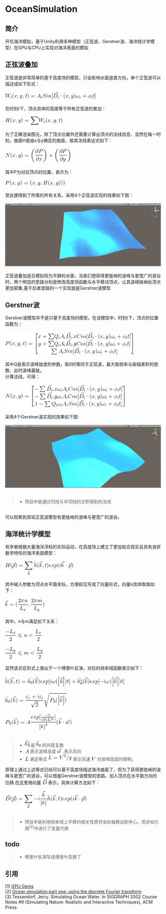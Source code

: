 # OceanSimulation
## 简介
开坑海洋模拟，基于Unity利用多种模型（正弦波、Gerstner波、海洋统计学模型）在GPU与CPU上实现对海洋表面的模拟
## 正弦波叠加  
正弦波是非常简单的基于高度场的模型，只会影响水面竖直方向，单个正弦波可以描述成如下形式：<br><br>
<img src="https://github.com/South-Walker/OceanSimulation/blob/master/Formula/SinesW.gif" alt="show" /><br><br>
在时刻t下，顶点具体的高度等于所有正弦波的累加：<br><br>
<img src="https://github.com/South-Walker/OceanSimulation/blob/master/Formula/SinesH.gif" alt="show" /><br><br>
为了正确渲染图元，除了顶点位置外还需要计算出顶点的法线信息，显然在每一时刻，曲面H是由x与y确定的曲面，故其法线表达式如下：<br><br>
<img src="https://github.com/South-Walker/OceanSimulation/blob/master/Formula/SinesN.gif" alt="show" /><br><br>
其中P为对应顶点的位置，表示为：<br><br>
<img src="https://github.com/South-Walker/OceanSimulation/blob/master/Formula/SinesP.gif" alt="show" /><br><br>
至此便得到了所需的所有关系，采用4个正弦波实现的效果如下图：<br><br>
<img src="https://github.com/South-Walker/OceanSimulation/blob/master/Gif/Sines.gif" alt="show" /><br><br>
正弦波叠加适合模拟较为平静的水面，当我们想获得更陡峭的波峰与更宽广的波谷时，两个明显的思路分别是修改高度场函数与水平移动顶点，让其波峰陡峭处顶点更加密集,基于后者思路的一个实现就是Gerstner波模型

## Gerstner波
Gerstner波模型并不是只基于高度场的模型，在该模型中，时刻t下，顶点的位置函数为：<br><br>
<img src="https://github.com/South-Walker/OceanSimulation/blob/master/Formula/GerstnerP.gif" alt="show" /><br><br>
其中Q是表示波峰陡度的参数，取0时等同于正弦波，最大取频率与振幅乘积的倒数，此时波峰最陡。<br>
计算法线，可得：<br><br>
<img src="https://github.com/South-Walker/OceanSimulation/blob/master/Formula/GerstnerN.gif" alt="show" /><br><br>
采用4个Gerstner波实现的效果如下图:<br><br>
<img src="https://github.com/South-Walker/OceanSimulation/blob/master/Gif/Gerstner.gif" alt="show" /><br><br>
>* 项目中是通过切线与半切线的叉积得到的法线<br>
##
可以观察到其较正弦波模型有更陡峭的波峰与更宽广的波谷。
## 海洋统计学模型
有学者根据大量海洋浮标的实际运动，在高度场上建立了更加贴合现实且具有良好数学特性的海洋表面模型：<br><br>
<img src="https://github.com/South-Walker/OceanSimulation/blob/master/Formula/DFTH.gif" alt="show" /><br><br>
其中输入参数为顶点水平面坐标，方便起见写成了向量形式，向量k具体取值如下：<br><br>
<img src="https://github.com/South-Walker/OceanSimulation/blob/master/Formula/DFTK.gif" alt="show" /><br><br>
其中，n与m满足如下关系：<br><br>
<img src="https://github.com/South-Walker/OceanSimulation/blob/master/Formula/DFTn.gif" alt="show" /><br><br>
<img src="https://github.com/South-Walker/OceanSimulation/blob/master/Formula/DFTm.gif" alt="show" /><br><br>
显然该式在形式上类似于一个傅里叶反演，对应的频率域函数表示如下：<br><br>
<img src="https://github.com/South-Walker/OceanSimulation/blob/master/Formula/DFTht.gif" alt="show" /><br><br>
<img src="https://github.com/South-Walker/OceanSimulation/blob/master/Formula/DFTht0.gif" alt="show" /><br><br>
<img src="https://github.com/South-Walker/OceanSimulation/blob/master/Formula/DFTPh.gif" alt="show" /><br><br>
>*  <img src="https://github.com/South-Walker/OceanSimulation/blob/master/Formula/tildeh0x.gif" alt="show" /> 是 <img src="https://github.com/South-Walker/OceanSimulation/blob/master/Formula/tildeh0.gif" alt="show" /> 的共轭复数
>*  <img src="https://github.com/South-Walker/OceanSimulation/blob/master/Formula/A.gif" alt="show" /> 表示波峰高度 <img src="https://github.com/South-Walker/OceanSimulation/blob/master/Formula/VecW.gif" alt="show" /> ,表示风向
>* <img src="https://github.com/South-Walker/OceanSimulation/blob/master/Formula/L.gif" alt="show" /> 满足等式 <img src="https://github.com/South-Walker/OceanSimulation/blob/master/Formula/DFTL.gif" alt="show" /> 表示风速 <img src="https://github.com/South-Walker/OceanSimulation/blob/master/Formula/V.gif" alt="show" /> 对波峰高度的限制。


原理上通过上述等式已经可以基于高度场描述海洋曲面了，但为了获得更陡峭的波峰与更宽广的波谷，可以借鉴Gerstner波模型的思路，加入顶点在水平面方向的位移,在这里用向量 <img src="https://github.com/South-Walker/OceanSimulation/blob/master/Formula/VecD.gif" alt="show" /> 表示，具体计算方法如下：<br><br>
<img src="https://github.com/South-Walker/OceanSimulation/blob/master/Formula/DFTD.gif" alt="show" /><br><br>


>* 项目中是利用频率域上平移的相关性质将坐标轴移动到中心，而非如引用<sup>[2]</sup>中进行了变量代换<br>
## todo
>* 傅里叶反演写成傅里叶变换了

## 引用
[1] [GPU Gems](https://developer.nvidia.com/gpugems/GPUGems/gpugems_ch01.html) <br>
[2] [Ocean simulation part one: using the discrete Fourier transform](https://www.keithlantz.net/2011/10/ocean-simulation-part-one-using-the-discrete-fourier-transform/) <br>
[3] Tessendorf, Jerry. Simulating Ocean Water. In SIGGRAPH 2002 Course Notes #9 (Simulating Nature: Realistic and Interactive Techniques), ACM Press. 
